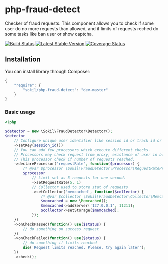 php-fraud-detect
================

Checker of fraud requests. This component allows you to check if some user do no more requests than allowed, and if limits of requests reched do some tasks like ban user or show captcha.

[![Build Status](https://travis-ci.org/sokil/php-fraud-detect.png?branch=master&1)](https://travis-ci.org/sokil/php-fraud-detect)
[![Latest Stable Version](https://poser.pugx.org/sokil/php-fraud-detect/v/stable.png)](https://packagist.org/packages/sokil/php-fraud-detect)
[![Coverage Status](https://coveralls.io/repos/sokil/php-fraud-detect/badge.png)](https://coveralls.io/r/sokil/php-fraud-detect)

Installation
------------

You can install library through Composer:
```javascript
{
    "require": {
        "sokil/php-fraud-detect": "dev-master"
    }
}
```

### Basic usage

```php
<?php

$detector = new \Sokil\FraudDetector\Detector();
$detector
    // Configure unique user identifier like session id or track id or user ip
    ->setKey(session_id())
    // You can add few processors which execute different checks.
    // Processors may check request from proxy, existance of user in blacklist, etc.
    // This processor check if number of requests reached.
    ->declareProcessor('requestRate', function($processor) {
        /* @var $processor \Sokil\FraudDetector\Processor\RequestRateProcessor */
        $processor
            // Limit set as 5 requests for one second.
            ->setRequestRate(5, 1)
            // Collector used to store stat of requests
            ->setCollector('memcached', function($collector) {
                /* @var $collector \Sokil\FraudDetector\Collector\MemcachedCollector */
                $memcached = new \Memcached();
                $memcached->addServer('127.0.0.1', 11211);
                $collector->setStorage($memcached);
            });
    })
    ->onCheckPassed(function() use($status) {
        // do something on success request
    })
    ->onCheckFailed(function() use($status) {
        // do something if limits reached
        die('Request limits reached. Please, try again later');
    })
    ->check();
```
